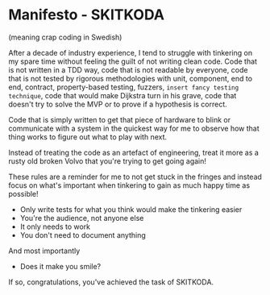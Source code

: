 # Manifesto - SKITKODA 
(meaning crap coding in Swedish)

After a decade of industry experience, I tend to struggle with tinkering on my spare time without feeling the guilt of not writing clean code. Code that is not written in a TDD way, code that is not readable by everyone, code that is not tested by rigorous methodologies with unit, component, end to end, contract, property-based testing, fuzzers, `insert fancy testing technique`, code that would make Dijkstra turn in his grave, code that doesn't try to solve the MVP or to prove if a hypothesis is correct. 

Code that is simply written to get that piece of hardware to blink or communicate with a system in the quickest way for me to observe how that thing works to figure out what to play with next. 

Instead of treating the code as an artefact of engineering, treat it more as a rusty old broken Volvo that you're trying to get going again!

These rules are a reminder for me to not get stuck in the fringes and instead focus on what's important when tinkering to gain as much happy time as possible!

- Only write tests for what you think would make the tinkering easier
- You're the audience, not anyone else
- It only needs to work
- You don't need to document anything

And most importantly
- Does it make you smile? 

If so, congratulations, you've achieved the task of SKITKODA.
